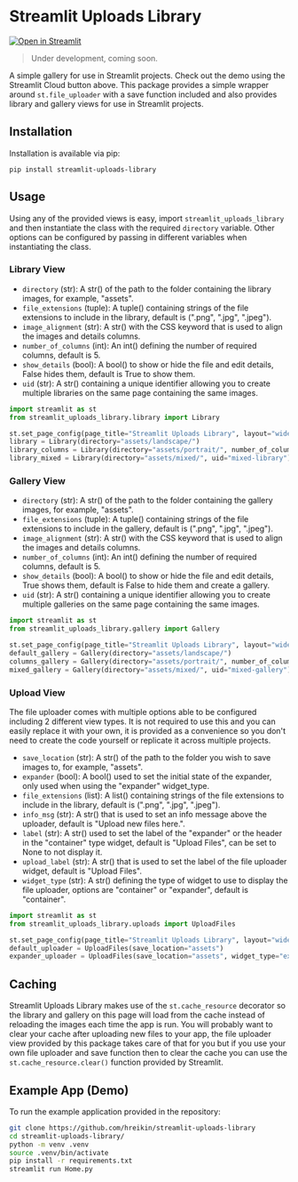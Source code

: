 # Streamlit Uploads Library

[![Open in Streamlit](https://static.streamlit.io/badges/streamlit_badge_black_white.svg)](https://hreikin-streamlit-uploads-library-home-ar6h9h.streamlit.app/)

> Under development, coming soon.

A simple gallery for use in Streamlit projects. Check out the demo using the Streamlit Cloud button above. 
This package provides a simple wrapper around `st.file_uploader` with a save function included and 
also provides library and gallery views for use in Streamlit projects.

## Installation

Installation is available via pip:

```
pip install streamlit-uploads-library
```

## Usage

Using any of the provided views is easy, import `streamlit_uploads_library` and then instantiate the class 
with the required `directory` variable. Other options can be configured by passing in different variables 
when instantiating the class.

### Library View

- `directory` (str): A str() of the path to the folder containing the library images, for example, "assets".
- `file_extensions` (tuple): A tuple() containing strings of the file extensions to include in the library, default is (".png", ".jpg", ".jpeg").
- `image_alignment` (str): A str() with the CSS keyword that is used to align the images and details columns.
- `number_of_columns` (int): An int() defining the number of required columns, default is 5.
- `show_details` (bool): A bool() to show or hide the file and edit details, False hides them, default is True to show them.
- `uid` (str): A str() containing a unique identifier allowing you to create multiple libraries on the same page containing the same images.

```python
import streamlit as st
from streamlit_uploads_library.library import Library

st.set_page_config(page_title="Streamlit Uploads Library", layout="wide")
library = Library(directory="assets/landscape/")
library_columns = Library(directory="assets/portrait/", number_of_columns=4, uid="library-columns")
library_mixed = Library(directory="assets/mixed/", uid="mixed-library")
```

### Gallery View

- `directory` (str): A str() of the path to the folder containing the gallery images, for example, "assets".
- `file_extensions` (tuple): A tuple() containing strings of the file extensions to include in the gallery, default is (".png", ".jpg", ".jpeg").
- `image_alignment` (str): A str() with the CSS keyword that is used to align the images and details columns.
- `number_of_columns` (int): An int() defining the number of required columns, default is 5.
- `show_details` (bool): A bool() to show or hide the file and edit details, True shows them, default is False to hide them and create a gallery.
- `uid` (str): A str() containing a unique identifier allowing you to create multiple galleries on the same page containing the same images.

```python
import streamlit as st
from streamlit_uploads_library.gallery import Gallery

st.set_page_config(page_title="Streamlit Uploads Library", layout="wide")
default_gallery = Gallery(directory="assets/landscape/")
columns_gallery = Gallery(directory="assets/portrait/", number_of_columns=4, uid="gallery-columns")
mixed_gallery = Gallery(directory="assets/mixed/", uid="mixed-gallery")
```

### Upload View

The file uploader comes with multiple options able to be configured including 2 different view 
types. It is not required to use this and you can easily replace it with your own, it is provided 
as a convenience so you don't need to create the code yourself or replicate it across multiple 
projects.

- `save_location` (str): A str() of the path to the folder you wish to save images to, for example, "assets".
- `expander` (bool): A bool() used to set the initial state of the expander, only used when using the "expander" widget_type.
- `file_extensions` (list): A list() containing strings of the file extensions to include in the library, default is (".png", ".jpg", ".jpeg").
- `info_msg` (str): A str() that is used to set an info message above the uploader, default is "Upload new files here.".
- `label` (str): A str() used to set the label of the "expander" or the header in the "container" type widget, default is "Upload Files", can be set to None to not display it.
- `upload_label` (str): A str() that is used to set the label of the file uploader widget, default is "Upload Files".
- `widget_type` (str): A str() defining the type of widget to use to display the file uploader, options are "container" or "expander", default is "container".

```python
import streamlit as st
from streamlit_uploads_library.uploads import UploadFiles

st.set_page_config(page_title="Streamlit Uploads Library", layout="wide")
default_uploader = UploadFiles(save_location="assets")
expander_uploader = UploadFiles(save_location="assets", widget_type="expander")
```

## Caching

Streamlit Uploads Library makes use of the `st.cache_resource` decorator so the library and gallery 
on this page will load from the cache instead of reloading the images each time the app is run. You 
will probably want to clear your cache after uploading new files to your app, the file uploader view 
provided by this package takes care of that for you but if you use your own file uploader and save 
function then to clear the cache you can use the `st.cache_resource.clear()` function provided by 
Streamlit.

## Example App (Demo)

To run the example application provided in the repository:

```bash
git clone https://github.com/hreikin/streamlit-uploads-library
cd streamlit-uploads-library/
python -m venv .venv
source .venv/bin/activate
pip install -r requirements.txt
streamlit run Home.py
```